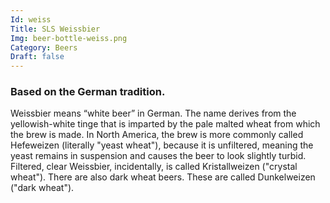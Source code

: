```yaml
---
Id: weiss
Title: SLS Weissbier
Img: beer-bottle-weiss.png
Category: Beers
Draft: false
---
```


### Based on the German tradition.

Weissbier means “white beer” in German. The name derives from the yellowish-white tinge that is imparted by the pale malted wheat from which the brew is made. In North America, the brew is more commonly called Hefeweizen (literally "yeast wheat"), because it is unfiltered, meaning the yeast remains in suspension and causes the beer to look slightly turbid. Filtered, clear Weissbier, incidentally, is called Kristallweizen ("crystal wheat"). There are also dark wheat beers. These are called Dunkelweizen ("dark wheat").
